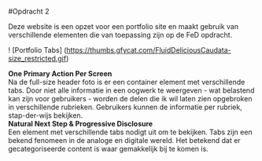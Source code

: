 #Opdracht 2

Deze website is een opzet voor een portfolio site en maakt gebruik van verschillende elementen die van toepassing zijn op de FeD opdracht.

! [Portfolio Tabs] (https://thumbs.gfycat.com/FluidDeliciousCaudata-size_restricted.gif)

<b>One Primary Action Per Screen</b><br>
Na de full-size header foto is er een container element met verschillende tabs. Door niet alle informatie in een oogwerk te weergeven - wat belastend kan zijn voor gebruikers - worden de delen die ik wil laten zien opgebroken in verschillende rubrieken. Gebruikers kunnen de informatie per rubriek, stap-der-wijs bekijken. 
<br>
<b>Natural Next Step & Progressive Disclosure</b><br>
Een element met verschillende tabs nodigt uit om te bekijken. Tabs zijn een bekend fenomeen in de analoge en digitale wereld. Het betekend dat er gecategoriseerde content is waar gemakkelijk bij te komen is. 
<br>

